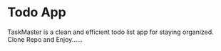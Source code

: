 # Todo App
TaskMaster is a clean and efficient todo list app for staying organized.
Clone Repo and Enjoy......
